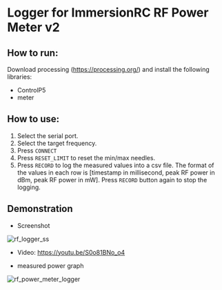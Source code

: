 # Logger for ImmersionRC RF Power Meter v2

## How to run:
Download processing (https://processing.org/) and install the following libraries:
 * ControlP5
 * meter

## How to use:
 1. Select the serial port.
 2. Select the target frequency.
 3. Press `CONNECT`
 4. Press `RESET_LIMIT` to reset the min/max needles.
 5. Press `RECORD` to log the measured values into a csv file. The format of the values in each row is [timestamp in millisecond, peak RF power in dBm, peak RF power in mW]. Press `RECORD` button again to stop the logging.

## Demonstration
 * Screenshot
 
 ![rf_logger_ss](https://user-images.githubusercontent.com/12195507/179395626-1911ebda-ebc1-4fd3-92d9-97e30fa712c7.png)
 
 * Video: https://youtu.be/S0o81BNo_o4
 
 * measured power graph
 
 ![rf_power_meter_logger](https://user-images.githubusercontent.com/12195507/179361035-a5e9cd7f-90ec-4956-85ea-70325c128098.png)
